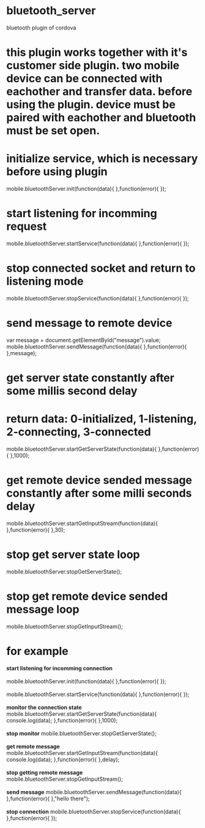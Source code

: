 # bluetooth_server
bluetooth plugin of cordova
# this plugin works together with it's customer side plugin. two mobile device can be connected with eachother and transfer data. before using the plugin. device must be paired with eachother and bluetooth must be set open. 

# initialize service, which is necessary before using plugin
mobile.bluetoothServer.init(function(data){
			},function(error){
			});

# start listening for incomming request
mobile.bluetoothServer.startService(function(data){
},function(error){
});

# stop connected socket and return to listening mode
mobile.bluetoothServer.stopService(function(data){
},function(error){
});

# send message to remote device
var message = document.getElementById("message").value;
mobile.bluetoothServer.sendMessage(function(data){
},function(error){
},message);

# get server state constantly after some millis second delay
# return data: 0-initialized, 1-listening, 2-connecting, 3-connected
mobile.bluetoothServer.startGetServerState(function(data){
},function(error){
},1000);

# get remote device sended message constantly after some milli seconds delay
mobile.bluetoothServer.startGetInputStream(function(data){
},function(error){
},30);

# stop get server state loop
mobile.bluetoothServer.stopGetServerState();

# stop get remote device sended message loop
mobile.bluetoothServer.stopGetInputStream();



# for example

<b>start listening for incomming connection</b>
<br></br>
mobile.bluetoothServer.init(function(data){
			},function(error){
			});
<br></br>
mobile.bluetoothServer.startService(function(data){
},function(error){
});
<br></br>
<b>monitor the connection state</b> 
mobile.bluetoothServer.startGetServerState(function(data){
    console.log(data);
},function(error){
},1000);
<br></br>
<b>stop monitor</b> 
mobile.bluetoothServer.stopGetServerState();
<br></br>
<b>get remote message</b> 
mobile.bluetoothServer.startGetInputStream(function(data){
    console.log(data);
},function(error){
},delay);
<br></br>
<b>stop getting remote message</b>  
mobile.bluetoothServer.stopGetInputStream();
<br></br>
<b>send message</b>
mobile.bluetoothServer.sendMessage(function(data){
},function(error){
},"hello there");
<br></br>
<b>stop connection</b> 
mobile.bluetoothServer.stopService(function(data){
},function(error){
});
